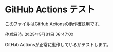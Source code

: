# GitHub Actions テスト

このファイルはGitHub Actionsの動作確認用です。

作成日時: 2025年5月31日 06:47:00

GitHub Actionsが正常に動作しているかテストします。
